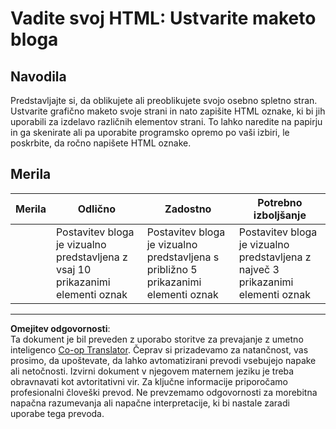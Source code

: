 <!--
CO_OP_TRANSLATOR_METADATA:
{
  "original_hash": "970776c81401c9aacb34f365edac6b53",
  "translation_date": "2025-08-27T22:46:55+00:00",
  "source_file": "3-terrarium/1-intro-to-html/assignment.md",
  "language_code": "sl"
}
-->
# Vadite svoj HTML: Ustvarite maketo bloga

## Navodila

Predstavljajte si, da oblikujete ali preoblikujete svojo osebno spletno stran. Ustvarite grafično maketo svoje strani in nato zapišite HTML oznake, ki bi jih uporabili za izdelavo različnih elementov strani. To lahko naredite na papirju in ga skenirate ali pa uporabite programsko opremo po vaši izbiri, le poskrbite, da ročno napišete HTML oznake.

## Merila

| Merila  | Odlično                                                                           | Zadostno                                                                         | Potrebno izboljšanje                                                              |
| -------- | ----------------------------------------------------------------------------------- | -------------------------------------------------------------------------------- | --------------------------------------------------------------------------------- |
|          | Postavitev bloga je vizualno predstavljena z vsaj 10 prikazanimi elementi oznak     | Postavitev bloga je vizualno predstavljena s približno 5 prikazanimi elementi oznak | Postavitev bloga je vizualno predstavljena z največ 3 prikazanimi elementi oznak  |

---

**Omejitev odgovornosti**:  
Ta dokument je bil preveden z uporabo storitve za prevajanje z umetno inteligenco [Co-op Translator](https://github.com/Azure/co-op-translator). Čeprav si prizadevamo za natančnost, vas prosimo, da upoštevate, da lahko avtomatizirani prevodi vsebujejo napake ali netočnosti. Izvirni dokument v njegovem maternem jeziku je treba obravnavati kot avtoritativni vir. Za ključne informacije priporočamo profesionalni človeški prevod. Ne prevzemamo odgovornosti za morebitna napačna razumevanja ali napačne interpretacije, ki bi nastale zaradi uporabe tega prevoda.